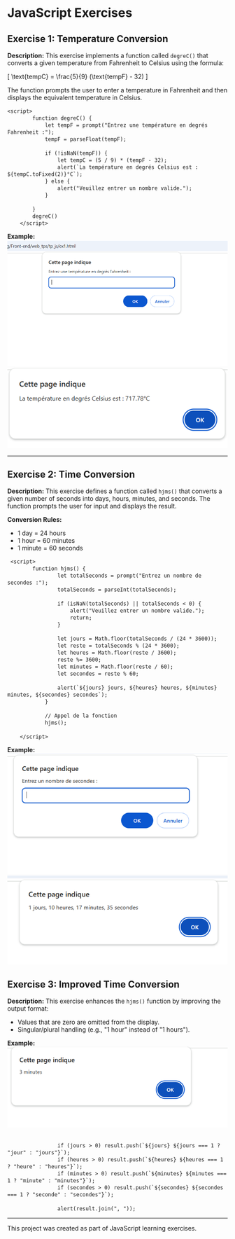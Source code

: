 # JavaScript Exercises

## Exercise 1: Temperature Conversion

**Description:**
This exercise implements a function called `degreC()` that converts a given temperature from Fahrenheit to Celsius using the formula:

\[ \text{tempC} = \frac{5}{9} (\text{tempF} - 32) \]

The function prompts the user to enter a temperature in Fahrenheit and then displays the equivalent temperature in Celsius.
```
<script>
        function degreC() {
            let tempF = prompt("Entrez une température en degrés Fahrenheit :");
            tempF = parseFloat(tempF);

            if (!isNaN(tempF)) {
                let tempC = (5 / 9) * (tempF - 32);
                alert(`La température en degrés Celsius est : ${tempC.toFixed(2)}°C`);
            } else {
                alert("Veuillez entrer un nombre valide.");
            }

        }
        degreC()
    </script>
```

**Example:**
![image_alt](https://github.com/FatihaELHABTI/web_tps/blob/main/tp_js/ex1s1.PNG)
![image_alt](https://github.com/FatihaELHABTI/web_tps/blob/main/tp_js/ex1s2.PNG)


---

## Exercise 2: Time Conversion

**Description:**
This exercise defines a function called `hjms()` that converts a given number of seconds into days, hours, minutes, and seconds. The function prompts the user for input and displays the result.

**Conversion Rules:**
- 1 day = 24 hours
- 1 hour = 60 minutes
- 1 minute = 60 seconds
```
 <script>
        function hjms() {
                let totalSeconds = prompt("Entrez un nombre de secondes :");
                totalSeconds = parseInt(totalSeconds);

                if (isNaN(totalSeconds) || totalSeconds < 0) {
                    alert("Veuillez entrer un nombre valide.");
                    return;
                }

                let jours = Math.floor(totalSeconds / (24 * 3600));
                let reste = totalSeconds % (24 * 3600);
                let heures = Math.floor(reste / 3600);
                reste %= 3600;
                let minutes = Math.floor(reste / 60);
                let secondes = reste % 60;

                alert(`${jours} jours, ${heures} heures, ${minutes} minutes, ${secondes} secondes`);
            }

            // Appel de la fonction
            hjms();

    </script>
```


**Example:**
![image_alt](https://github.com/FatihaELHABTI/web_tps/blob/main/tp_js/ex2s1.PNG)
![image_alt](https://github.com/FatihaELHABTI/web_tps/blob/main/tp_js/ex2s2.PNG)

## Exercise 3: Improved Time Conversion

**Description:**
This exercise enhances the `hjms()` function by improving the output format:
- Values that are zero are omitted from the display.
- Singular/plural handling (e.g., "1 hour" instead of "1 hours").

**Example:**
![image_alt](https://github.com/FatihaELHABTI/web_tps/blob/main/tp_js/ex3s1.PNG)

```

                if (jours > 0) result.push(`${jours} ${jours === 1 ? "jour" : "jours"}`);
                if (heures > 0) result.push(`${heures} ${heures === 1 ? "heure" : "heures"}`);
                if (minutes > 0) result.push(`${minutes} ${minutes === 1 ? "minute" : "minutes"}`);
                if (secondes > 0) result.push(`${secondes} ${secondes === 1 ? "seconde" : "secondes"}`);

                alert(result.join(", "));
```
---


This project was created as part of JavaScript learning exercises.

